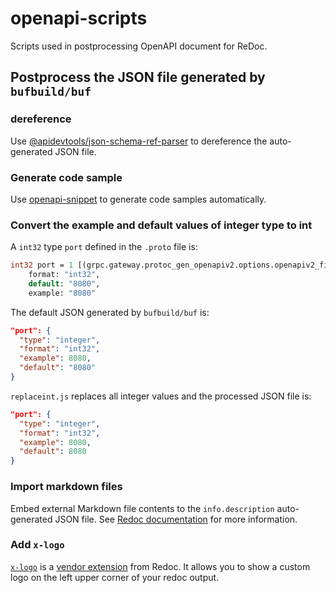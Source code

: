 # openapi-scripts
Scripts used in postprocessing OpenAPI document for ReDoc.

## Postprocess the JSON file generated by `bufbuild/buf`

### dereference

Use [@apidevtools/json-schema-ref-parser](https://github.com/APIDevTools/json-schema-ref-parser) to dereference the auto-generated JSON file.

### Generate code sample

Use [openapi-snippet](https://github.com/ErikWittern/openapi-snippet) to generate code samples automatically.

### Convert the example and default values of integer type to int

A `int32` type `port` defined in the `.proto` file is:

```proto
int32 port = 1 [(grpc.gateway.protoc_gen_openapiv2.options.openapiv2_field) = {
    format: "int32",
    default: "8080",
    example: "8080"
```

The default JSON generated by `bufbuild/buf` is:

```json
"port": {
  "type": "integer",
  "format": "int32",
  "example": 8080,
  "default": "8080"
}
```

`replaceint.js` replaces all integer values and the processed JSON file is:

```json
"port": {
  "type": "integer",
  "format": "int32",
  "example": 8080,
  "default": 8080
}
```

### Import markdown files

Embed external Markdown file contents to the `info.description` auto-generated JSON file. See [Redoc documentation](https://redocly.com/docs/api-reference-docs/guides/embedded-markdown/) for more information.

### Add `x-logo`

[`x-logo`](https://github.com/Redocly/redoc/blob/master/docs/redoc-vendor-extensions.md#x-logo) is a [vendor extension](https://swagger.io/specification/#specificationExtensions) from Redoc. It allows you to show a custom logo on the left upper corner of your redoc output.

